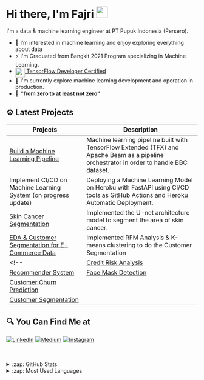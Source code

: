 #  Hi there, I'm Fajri <img src="https://github.com/TheDudeThatCode/TheDudeThatCode/blob/master/Assets/Hi.gif" width="30px">

I'm a data & machine learning engineer at PT Pupuk Indonesia (Persero). 

- 👀 I’m interested in machine learning and enjoy exploring everything about data
- ⚡ I'm Graduated from Bangkit 2021 Program specializing in Machine Learning.
- <img align="top" src="https://s3.us-east-1.amazonaws.com/accredible-api-templates/15784284048332915386973343827272.png" height="25px"/><a href="https://pdf.credential.net/y8l6pbel_1660060455745.pdf" target="_blank"> TensorFlow Developer Certified</a>
- 🔭 I'm currently explore machine learning development and operation in production.
- 🌱 **"from zero to at least not zero"**

## ⚙ Latest Projects
| Projects | Description |
| ----------- | ----------- |
| [Build a Machine Learning Pipeline](https://github.com/rfajri27/ml-pipeline-for-bbc-dataset) | Machine learning pipeline built with TensorFlow Extended (TFX) and Apache Beam as a pipeline orchestrator in order to handle BBC dataset. |
| Implement CI/CD on Machine Learning System (on progress update) | Deploying a Machine Learning Model on Heroku with FastAPI using CI/CD tools as GitHub Actions and Heroku Automatic Deployment. |
| [Skin Cancer Segmentation](https://github.com/rfajri27/skin-cancer-segmentation) | Implemented the U-net architecture model to segment the area of skin cancer. |
| [EDA & Customer Segmentation for E-Commerce Data](https://github.com/rfajri27/ds-assessment) | Implemented RFM Analysis & K-means clustering to do the Customer Segmentation |
<!-- |[Credit Risk Analysis](https://github.com/rfajri27/credit_risk_analysis)|[Rock-Paper-Scissors Classifier](https://github.com/rfajri27/rock_paper_scissors)(ongoing)|
|[Recommender System](https://github.com/rfajri27/recommender_system)|[Face Mask Detection](https://github.com/rfajri27/face_mask_detection)|
|[Customer Churn Prediction](https://github.com/rfajri27/customer_churn)||
|[Customer Segmentation](https://github.com/rfajri27/customer_segmentation)| | -->


## 🔍 You Can Find Me at
<p>
  <a href="https://www.linkedin.com/in/rfajri912/" target="_blank"><img alt="LinkedIn" src="https://img.shields.io/badge/linkedin-%230077B5.svg?&style=for-the-badge&logo=linkedin&logoColor=white" /></a>  
  <a href="https://www.kaggle.com/rahmatfajri" target="_blank"><img alt="Medium" src="https://img.shields.io/badge/Kaggle-2C8EBB?&style=for-the-badge&logo=kaggle&logoColor=white" /></a>
  <a href="https://www.instagram.com/rfajri255/" target="_blank"><img alt="Instagram" src="https://img.shields.io/badge/instagram-%23E4405F.svg?&style=for-the-badge&logo=instagram&logoColor=white" /></a>  
</p>

<br />
<br />

<details>
  <summary>:zap: GitHub Stats</summary>

  <img align="left" alt="Fajri's GitHub Stats" src="https://github-readme-stats.vercel.app/api?username=rfajri27&show_icons=true&theme=calm" />

</details>


<details>
  <summary>:zap: Most Used Languages</summary>

  <img align="left" alt="Fajri's GitHub Top Languages" src="https://github-readme-stats.vercel.app/api/top-langs/?username=rfajri27&show_icons=true&theme=calm" />

</details>

<!---
rfajri27/rfajri27 is a ✨ special ✨ repository because its `README.md` (this file) appears on your GitHub profile.
You can click the Preview link to take a look at your changes.
--->
